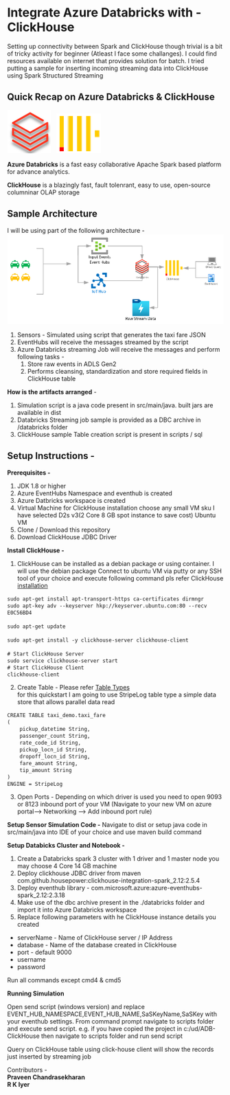 # Integrate Azure Databricks with - ClickHouse
Setting up connectivity between Spark and ClickHouse though trivial is a bit of tricky activity for beginner (Atleast I face some challanges). I could find resources available on internet that provides solution for batch. I tried putting a sample for inserting incoming streaming data into ClickHouse using Spark Structured Streaming   
## **Quick Recap on Azure Databricks & ClickHouse**
![Synapse](./img/adb.png) &nbsp; ![Synapse](./img/ch.png)

**Azure Databricks** is a fast easy collaborative Apache Spark based platform for advance analytics.

**ClickHouse** is a blazingly fast, fault tolenrant, easy to use, open-source columninar OLAP storage

## Sample Architecture
I will be using part of the following architecture - </br>
![Synapse](./img/arch.png)
1. Sensors - Simulated using script that generates the taxi fare JSON
2. EventHubs will receive the messages streamed by the script
3. Azure Databricks streaming Job will receive the messages and perform following tasks - 
    1. Store raw events in ADLS Gen2
    2. Performs cleansing, standardization and store required fields in ClickHouse table  
   
**How is the artifacts arranged** - 
1. Simulation script is a java code present in src/main/java. built jars are available in dist
2. Databricks Streaming job sample is provided as a DBC archive in /databricks folder
3. ClickHouse sample Table creation script is present in scripts / sql

## Setup Instructions -

**Prerequisites -**
 
1. JDK 1.8 or higher 
2. Azure EventHubs Namespace and eventhub is created
3. Azure Datbricks workspace is created
4. Virtual Machine for ClickHouse installation choose any small VM sku I have selected D2s v3(2 Core 8 GB spot instance to save cost) Ubuntu VM
5. Clone / Download this repository
6. Download ClickHouse JDBC Driver 
 
**Install ClickHouse -** 

1. ClickHouse can be installed as a debian package or using container. I will use the debian package 
Connect to ubuntu VM via putty or any SSH tool of your choice and execute following command
pls refer ClickHouse [installation](https://clickhouse.tech/#quick-start)

```
sudo apt-get install apt-transport-https ca-certificates dirmngr
sudo apt-key adv --keyserver hkp://keyserver.ubuntu.com:80 --recv E0C56BD4

sudo apt-get update

sudo apt-get install -y clickhouse-server clickhouse-client

# Start ClickHouse Server
sudo service clickhouse-server start
# Start ClickHouse Client
clickhouse-client

```
2. Create Table - 
   Please refer [Table Types](https://clickhouse.tech/docs/en/engines/table-engines/#table_engines) <br/> 
    for this quickstart I am going to use StripeLog table type a simple data store that allows parallel data read <br/>
```
CREATE TABLE taxi_demo.taxi_fare
(
	pickup_datetime String,
	passenger_count String,
	rate_code_id String,
	pickup_locn_id String,
	dropoff_locn_id String,
	fare_amount String,
	tip_amount String
)
ENGINE = StripeLog 

```
3. Open Ports - Depending on which driver is used you need to open 9093 or 8123 inbound port of your VM (Navigate to your new VM on azure portal--> Networking --> Add inbound port rule) 

**Setup Sensor Simulation Code -**
Navigate to dist or setup java code in src/main/java into IDE of your choice and use maven build command

**Setup Databicks Cluster and Notebook -**

1. Create a Databricks spark 3 cluster with 1 driver and 1 master node you may choose 4 Core 14 GB machine
2. Deploy clickhouse JDBC driver from maven com.github.housepower:clickhouse-integration-spark_2.12:2.5.4
3. Deploy eventhub library - com.microsoft.azure:azure-eventhubs-spark_2.12:2.3.18
5. Make use of the dbc archive present in the ./databricks folder and import it into Azure Databricks workspace
6. Replace following parameters with he ClickHouse instance details you created
* serverName - Name of ClickHouse server / IP Address
* database - Name of the database created in ClickHouse
* port - default 9000
* username
* password              

Run all commands except cmd4 & cmd5

**Running Simulation**

Open send script (windows version) and replace EVENT_HUB_NAMESPACE,EVENT_HUB_NAME,SaSKeyName,SaSKey with your eventhub settings.
From command prompt navigate to scripts folder and execute send script. e.g. if you have copied the project in c:/ud/ADB-ClickHouse then navigate to scripts folder and run send script

Query on ClickHouse table using click-house client will show the records just inserted by streaming job

 
Contributors - <br/>
**Praveen Chandrasekharan** <br/>
**R K Iyer**

 
